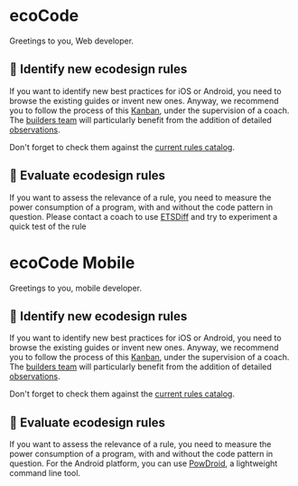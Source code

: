# ecoCode

Greetings to you, Web developer.

## 📜 Identify new ecodesign rules

If you want to identify new best practices for iOS or Android, you need to browse the existing guides or invent new ones. Anyway, we recommend you to follow the process of this [Kanban](https://github.com/orgs/green-code-initiative/projects/1), under the supervision of a coach. The [builders team](builders.md#ecocode) will particularly benefit from the addition of detailed [observations](https://github.com/orgs/green-code-initiative/projects/4/views/2).

Don't forget to check them against the [current rules catalog](https://github.com/green-code-initiative/ecoCode/blob/main/docs/rules/web-matrix.md).

## 💯 Evaluate ecodesign rules
If you want to assess the relevance of a rule, you need to measure the power consumption of a program, with and without the code pattern in question. Please contact a coach to use [ETSDiff](https://github.com/davidson-consulting/ETSdiff) and try to experiment a quick test of the rule

# ecoCode Mobile

Greetings to you, mobile developer.

## 📜 Identify new ecodesign rules

If you want to identify new best practices for iOS or Android, you need to browse the existing guides or invent new ones. Anyway, we recommend you to follow the process of this [Kanban](https://github.com/orgs/green-code-initiative/projects/4), under the supervision of a coach. The [builders team](builders.md#ecocode-mobile) will particularly benefit from the addition of detailed [observations](https://github.com/orgs/green-code-initiative/projects/4/views/2).

Don't forget to check them against the [current rules catalog](https://github.com/cnumr/best-practices-mobile).

## 💯 Evaluate ecodesign rules
If you want to assess the relevance of a rule, you need to measure the power consumption of a program, with and without the code pattern in question. For the Android platform, you can use [PowDroid](https://gitlab.com/powdroid/powdroid-cli), a lightweight command line tool.
